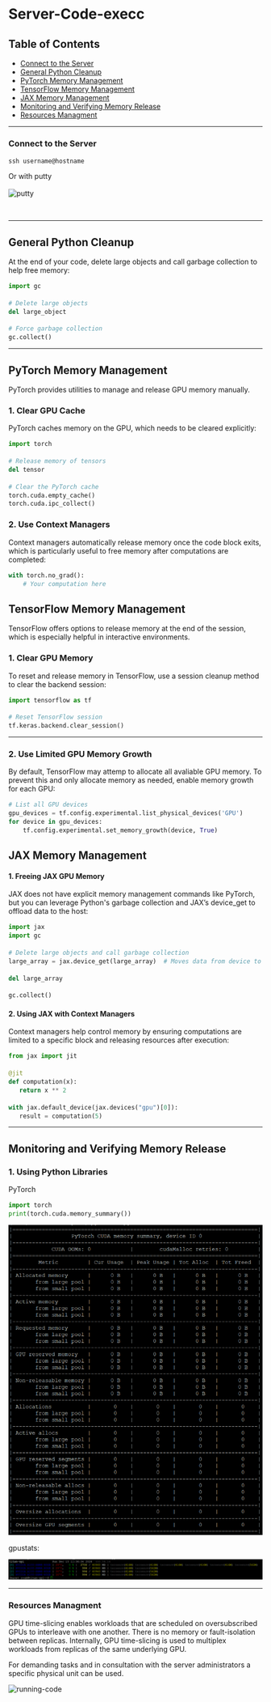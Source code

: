  
# Server-Code-execc
## Table of Contents
- [Connect to the Server](#connect-to-the-server)
- [General Python Cleanup](#general-python-cleanup)
- [PyTorch Memory Management](#pytorch-memory-management)
- [TensorFlow Memory Management](#tensorflow-memory-management)
- [JAX Memory Management](#jax-memory-management)
- [Monitoring and Verifying Memory Release](#monitoring-and-verifying-memory-release)
- [Resources Managment](#resources-managment)


---


### Connect to the Server

``` console
ssh username@hostname
```
Or with putty <br/><br/>
![putty](https://github.com/roumpakis/Server-Code-exec/blob/master/images/Capture.JPG)
 
 <br/>

---
## General Python Cleanup

At the end of your code, delete large objects and call garbage collection to help free memory:

```python
import gc

# Delete large objects
del large_object

# Force garbage collection
gc.collect()
```


---
## PyTorch Memory Management

PyTorch provides utilities to manage and release GPU memory manually.

### 1. Clear GPU Cache

PyTorch caches memory on the GPU, which needs to be cleared explicitly:

```python
import torch

# Release memory of tensors
del tensor

# Clear the PyTorch cache
torch.cuda.empty_cache()
torch.cuda.ipc_collect()
```
### 2. Use Context Managers

Context managers automatically release memory once the code block exits, which is particularly useful to free memory after computations are completed:

```python
with torch.no_grad():
    # Your computation here

```


## TensorFlow Memory Management

TensorFlow offers options to release memory at the end of the session, which is especially helpful in interactive environments.

### 1. Clear GPU Memory

To reset and release memory in TensorFlow, use a session cleanup method to clear the backend session:

```python
import tensorflow as tf

# Reset TensorFlow session
tf.keras.backend.clear_session()
```
---

### 2. Use Limited GPU Memory Growth

By default, TensorFlow may attemp to allocate all avaliable GPU memory. To prevent this and only allocate memory as needed, enable memory growth for each GPU: 



```python
# List all GPU devices
gpu_devices = tf.config.experimental.list_physical_devices('GPU')
for device in gpu_devices:
    tf.config.experimental.set_memory_growth(device, True)

```
## JAX Memory Management
#### 1. Freeing JAX GPU Memory
JAX does not have explicit memory management commands like PyTorch, but you can leverage Python's garbage collection and JAX’s device_get to offload data to the host:
 ```python
import jax
import gc

# Delete large objects and call garbage collection
large_array = jax.device_get(large_array)  # Moves data from device to host

del large_array

gc.collect()
```

#### 2. Using JAX with Context Managers
Context managers help control memory by ensuring computations are limited to a specific block and releasing resources after execution:
 ```python
from jax import jit

@jit
def computation(x):
    return x ** 2

with jax.default_device(jax.devices("gpu")[0]):
    result = computation(5)
```

---
## Monitoring and Verifying Memory Release

### 1. Using Python Libraries
PyTorch
 ```python
import torch
print(torch.cuda.memory_summary())
```

![running-code](https://github.com/roumpakis/Server-Code-exec/blob/ssh-users/images/torch1.png)

gpustats:

![running-code](https://github.com/roumpakis/Server-Code-exec/blob/ssh-users/images/tool.png)

---
### Resources Managment
GPU time-slicing enables workloads that are scheduled on oversubscribed GPUs to interleave with one another. 
There is no memory or fault-isolation between replicas. Internally, GPU time-slicing is used to multiplex workloads from replicas of the same underlying GPU.

For demanding tasks and in consultation with the server administrators a specific physical unit can be used.



![running-code](https://github.com/roumpakis/Server-Code-exec/blob/master/images/specific.JPG)








